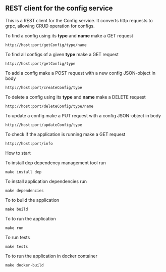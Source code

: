 REST client for the config service
----------------------------------

This is a REST client for the Config service. It converts http requests to grpc, allowing CRUD operation for configs. 


To find a config using its **type** and **name** make a GET request
````````````````````````````
http://host:port/getConfig/type/name
````````````````````````````
To find all configs of a given **type** make a GET request
````````````````````````````
http://host:port/getConfig/type
````````````````````````````
To add a config make a POST request with a new config JSON-object in body
````````````````````````````
http://host:port/createConfig/type
````````````````````````````
To delete a config using its **type** and **name** make a DELETE request
````````````````````````````
http://host:port/deleteConfig/type/name
````````````````````````````
To update a config make a PUT request with a config JSON-object in body
````````````````````````````
http://host:port/updateConfig/type
````````````````````````````
To check if the application is running make a GET request
````````````````````````````
http://host:port/info
````````````````````````````
How to start

To install dep  dependency management tool run 
````````````````````````````
make install dep
````````````````````````````
To install application dependencies run
````````````````````````````
make dependencies
````````````````````````````

To to build the application
````````````````````````````
make build
````````````````````````````
To to run the application
````````````````````````````
make run
````````````````````````````
To run tests

``````````````````
make tests
``````````````````
To to run the application in docker container
````````````````````````````
make docker-build
````````````````````````````
